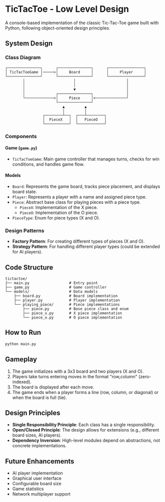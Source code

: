 # TicTacToe - Low Level Design

A console-based implementation of the classic Tic-Tac-Toe game built with Python, following object-oriented design principles.

## System Design

### Class Diagram
```
┌───────────────┐      ┌───────────────┐      ┌────────────────┐
│ TicTacToeGame │─────>│     Board     │      │     Player     │
└───────────────┘      └───────────────┘      └────────────────┘
        │                      │                       │
        │                      │                       │
        │                      ▼                       │
        │              ┌───────────────┐               │
        └─────────────>│     Piece     │<──────────────┘
                       └───────────────┘
                          ▲         ▲
                          │         │
                 ┌────────┴──┐  ┌───┴────────┐
                 │  PieceX   │  │   PieceO   │
                 └───────────┘  └────────────┘
```

### Components

#### Game (`game.py`)
- `TicTacToeGame`: Main game controller that manages turns, checks for win conditions, and handles game flow.

#### Models
- `Board`: Represents the game board, tracks piece placement, and displays board state.
- `Player`: Represents a player with a name and assigned piece type.
- `Piece`: Abstract base class for playing pieces with a piece type.
  - `PieceX`: Implementation of the X piece.
  - `PieceO`: Implementation of the O piece.
- `PieceType`: Enum for piece types (X and O).

### Design Patterns
- **Factory Pattern**: For creating different types of pieces (X and O).
- **Strategy Pattern**: For handling different player types (could be extended for AI players).

## Code Structure

```
tictactoe/
├── main.py                  # Entry point
├── game.py                  # Game controller
└── models/                  # Data models
    ├── board.py             # Board implementation
    ├── player.py            # Player implementation
    └── playing_piece/       # Piece implementations
        ├── piece.py         # Base piece class and enum
        ├── piece_x.py       # X piece implementation
        └── piece_o.py       # O piece implementation
```

## How to Run

```bash
python main.py
```

## Gameplay

1. The game initializes with a 3x3 board and two players (X and O).
2. Players take turns entering moves in the format "row,column" (zero-indexed).
3. The board is displayed after each move.
4. The game ends when a player forms a line (row, column, or diagonal) or when the board is full (tie).

## Design Principles

- **Single Responsibility Principle**: Each class has a single responsibility.
- **Open/Closed Principle**: The design allows for extensions (e.g., different board sizes, AI players).
- **Dependency Inversion**: High-level modules depend on abstractions, not concrete implementations.

## Future Enhancements

- AI player implementation
- Graphical user interface
- Configurable board size
- Game statistics
- Network multiplayer support 